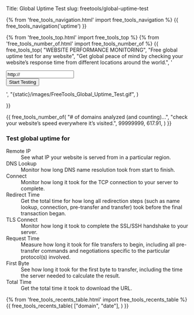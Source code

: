 Title: Global Uptime Test
slug: freetools/global-uptime-test

<div class="body-marketing">
{% from 'free_tools_navigation.html' import free_tools_navigation %}
{{
  free_tools_navigation('uptime')
}}

{% from 'free_tools_top.html' import free_tools_top %}
{% from 'free_tools_number_of.html' import free_tools_number_of %}
{{
free_tools_top(
"WEBSITE PERFORMANCE MONITORING",
"Free global uptime test for any website",
"Get global peace of mind by checking your website’s response time from different locations around the world.",
'<form method="post" class="mb-6">
<input type="hidden" name="csrfmiddlewaretoken" value="ZCxmaIeYUrGWkCg3qdyhyzWoVIa0rMHw7POWr7TUd4UkVuhicoTVAzEKSyjyiAfq">

<div class="form-group">
<div class="input-group ">
<input type="text" name="url" class="form-control " value="http://">  
 <input type="hidden" name="abt_tm" value="1657875786">
<label style="display: none;"><input type="checkbox" name="abt_accept_terms" value="1">
I am an electronic being and I accept the terms &amp; conditions for electronic beings only.</label>

  <div class="input-group-append">
  <input type="submit" class="btn btn-secondary px-4" value="Start Testing">
   </div>
  </div>
  <div class="invalid-feedback d-block"></div>
</div>
    </form>',
    "{static}/images/FreeTools_Global_Uptime_Test.gif",
    )

}}

{{
  free_tools_number_of(
    "# of domains analyzed (and counting)...",
    "check your website’s speed everywhere it’s visited.",
    99999999,
    617.91,
  )
}}



<div class="container">
  <div class="row">
    <div class="col-md-5 py-6">
      <h3 class="mb-4">Test global uptime for</h3>
      <div>
        <dl class="spaced">
          <dt>Remote IP</dt>
          <dd>See what IP your website is served from in a particular region.</dd>
          <dt>DNS Lookup</dt>
          <dd>Monitor how long  DNS name resolution took from start to finish.</dd>
          <dt>Connect</dt>
          <dd>Monitor how long it took for the TCP connection to your server to complete.</dd>
          <dt>Redirect Time</dt>
          <dd>Get the total time for how long all redirection steps (such as name lookup, connection, pre-transfer and transfer) took before the final transaction began.</dd>
          <dt>TLS Connect</dt>
          <dd>Monitor how long it took to complete the  SSL/SSH handshake to your server.</dd>
          <dt>Request Time</dt>
          <dd>Measure how long it took for file transfers to begin, including all pre-transfer commands and negotiations specific to the particular protocol(s) involved.</dd>
          <dt>First Byte</dt>
          <dd>See how long it took for the first byte to transfer, including the time the server needed to calculate the result.</dd>
          <dt>Total Time</dt>
          <dd>Get the total time it took to download the URL.</dd>
        </dl>
      </div>
    </div>
     <div class="col-6 offset-1 py-6">
      {% from 'free_tools_recents_table.html' import free_tools_recents_table %}
      {{
        free_tools_recents_table(
          ["domain", "date"],
        )
      }}
     </div>
  </div>
</div>
</div>